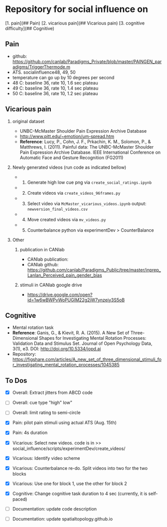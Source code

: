 # Repository for social influence on 
[1. pain](## Pain)
[2. vicarious pain](## Vicarious pain)
[3. cognitive difficulty](## Cognitive) 

## Pain
* github: https://github.com/canlab/Paradigms_Private/blob/master/PAINGEN_paradigms/TriggerThermode.m
* ATS. socialinfluence48, 49, 50
* temperature can go up by 10 degrees per second
* 48 C: baseline 36, rate 10, 1.6 sec plateau
* 49 C: baseline 36, rate 10, 1.4 sec plateau
* 50 C: baseline 36, rate 10, 1.2 sec plateau

## Vicarious pain
1. original dataset
	* UNBC-McMaster Shoulder Pain Expression Archive Database
	* http://www.pitt.edu/~emotion/um-spread.htm
	* **Reference**: Lucy, P., Cohn, J. F., Prkachin, K. M., Solomon, P., & Matthrews, I. (2011). Painful data: The UNBC-McMaster Shoulder Pain Expression Archive Database. IEEE International Conference on Automatic Face and Gesture Recognition (FG2011)

2. Newly generated videos (run code as indicated bellow)
	* 1. Generate high low cue png via `create_social_ratings.ipynb`
	* 2. Create videos via `create_videos_96frames.py`
	* 3. Select video via `McMaster_vicarious_videos.ipynb` output: `newversion_final_videos.csv`
	* 4. Move created videos via `mv_videos.py`
	* 5. Counterbalance python via experimentDev > CounterBalance

3. Other
	1. publication in CANlab
		* CANlab publication: 
		* CANlab github: https://github.com/canlab/Paradigms_Public/tree/master/inprep_Lanlan_Perceived_pain_gender_bias

	2. stimuli in CANlab google drive
		* https://drive.google.com/open?id=1w6wBWPvWoPUGIM22g2jW7ynzeiy3S5oB

## Cognitive 
* Mental rotation task
* **Reference**: Ganis, G., & Kievit, R. A. (2015). A New Set of Three-Dimensional Shapes for Investigating Mental Rotation Processes: Validation Data and Stimulus Set. Journal of Open Psychology Data, 3(1), e3. DOI: http://doi.org/10.5334/jopd.ai
* Repository: https://figshare.com/articles/A_new_set_of_three_dimensional_stimuli_for_investigating_mental_rotation_processes/1045385

## To Dos
- [x] Overall: Extract jitters from ABCD code
- [ ] Overall: cue type "high" low"
- [ ] Overall: limit rating to semi-circle
- [x] Pain: pilot pain stimuli using actual ATS (Aug. 15th)
- [x] Pain: 4s duration
- [x] Vicarious: Select new videos. code is in >> social_influence/scripts/experimentDev/create_videos/
- [x] Vicarious: Identify video scheme
- [x] Vicarious: Counterbalance re-do. Split videos into two for the two blocks
- [x] Vicarious: Use one for block 1, use the other for block 2
- [x] Cognitive: Change cognitive task duration to 4 sec (currently, it is self-paced)
- [ ] Documentation: update code description
- [ ] Documentation: update spatialtopology.github.io

